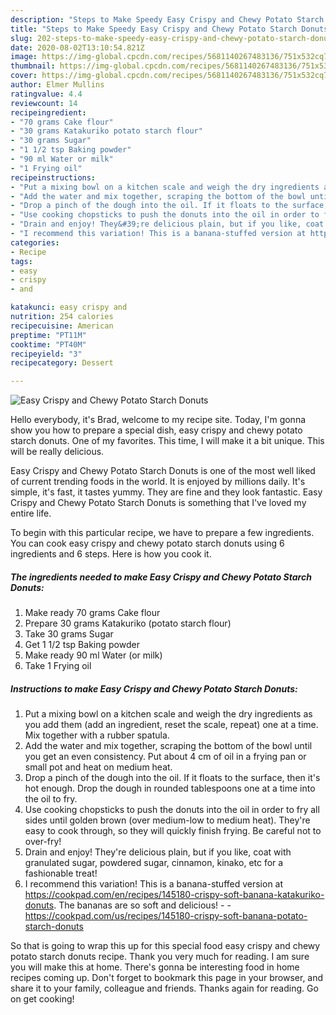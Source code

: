 ```yaml
---
description: "Steps to Make Speedy Easy Crispy and Chewy Potato Starch Donuts"
title: "Steps to Make Speedy Easy Crispy and Chewy Potato Starch Donuts"
slug: 202-steps-to-make-speedy-easy-crispy-and-chewy-potato-starch-donuts
date: 2020-08-02T13:10:54.821Z
image: https://img-global.cpcdn.com/recipes/5681140267483136/751x532cq70/easy-crispy-and-chewy-potato-starch-donuts-recipe-main-photo.jpg
thumbnail: https://img-global.cpcdn.com/recipes/5681140267483136/751x532cq70/easy-crispy-and-chewy-potato-starch-donuts-recipe-main-photo.jpg
cover: https://img-global.cpcdn.com/recipes/5681140267483136/751x532cq70/easy-crispy-and-chewy-potato-starch-donuts-recipe-main-photo.jpg
author: Elmer Mullins
ratingvalue: 4.4
reviewcount: 14
recipeingredient:
- "70 grams Cake flour"
- "30 grams Katakuriko potato starch flour"
- "30 grams Sugar"
- "1 1/2 tsp Baking powder"
- "90 ml Water or milk"
- "1 Frying oil"
recipeinstructions:
- "Put a mixing bowl on a kitchen scale and weigh the dry ingredients as you add them (add an ingredient, reset the scale, repeat) one at a time. Mix together with a rubber spatula."
- "Add the water and mix together, scraping the bottom of the bowl until you get an even consistency. Put about 4 cm of oil in a frying pan or small pot and heat on medium heat."
- "Drop a pinch of the dough into the oil. If it floats to the surface, then it&#39;s hot enough. Drop the dough in rounded tablespoons one at a time into the oil to fry."
- "Use cooking chopsticks to push the donuts into the oil in order to fry all sides until golden brown (over medium-low to medium heat). They&#39;re easy to cook through, so they will quickly finish frying. Be careful not to over-fry!"
- "Drain and enjoy! They&#39;re delicious plain, but if you like, coat with granulated sugar, powdered sugar, cinnamon, kinako, etc for a fashionable treat!"
- "I recommend this variation! This is a banana-stuffed version at https://cookpad.com/en/recipes/145180-crispy-soft-banana-katakuriko-donuts. The bananas are so soft and delicious!  https://cookpad.com/us/recipes/145180-crispy-soft-banana-potato-starch-donuts"
categories:
- Recipe
tags:
- easy
- crispy
- and

katakunci: easy crispy and 
nutrition: 254 calories
recipecuisine: American
preptime: "PT11M"
cooktime: "PT40M"
recipeyield: "3"
recipecategory: Dessert

---
```



![Easy Crispy and Chewy Potato Starch Donuts](https://img-global.cpcdn.com/recipes/5681140267483136/751x532cq70/easy-crispy-and-chewy-potato-starch-donuts-recipe-main-photo.jpg)

Hello everybody, it's Brad, welcome to my recipe site. Today, I'm gonna show you how to prepare a special dish, easy crispy and chewy potato starch donuts. One of my favorites. This time, I will make it a bit unique. This will be really delicious.

Easy Crispy and Chewy Potato Starch Donuts is one of the most well liked of current trending foods in the world. It is enjoyed by millions daily. It's simple, it's fast, it tastes yummy. They are fine and they look fantastic. Easy Crispy and Chewy Potato Starch Donuts is something that I've loved my entire life.




To begin with this particular recipe, we have to prepare a few ingredients. You can cook easy crispy and chewy potato starch donuts using 6 ingredients and 6 steps. Here is how you cook it.

<!--inarticleads1-->

##### The ingredients needed to make Easy Crispy and Chewy Potato Starch Donuts:

1. Make ready 70 grams Cake flour
1. Prepare 30 grams Katakuriko (potato starch flour)
1. Take 30 grams Sugar
1. Get 1 1/2 tsp Baking powder
1. Make ready 90 ml Water (or milk)
1. Take 1 Frying oil




<!--inarticleads2-->

##### Instructions to make Easy Crispy and Chewy Potato Starch Donuts:

1. Put a mixing bowl on a kitchen scale and weigh the dry ingredients as you add them (add an ingredient, reset the scale, repeat) one at a time. Mix together with a rubber spatula.
1. Add the water and mix together, scraping the bottom of the bowl until you get an even consistency. Put about 4 cm of oil in a frying pan or small pot and heat on medium heat.
1. Drop a pinch of the dough into the oil. If it floats to the surface, then it&#39;s hot enough. Drop the dough in rounded tablespoons one at a time into the oil to fry.
1. Use cooking chopsticks to push the donuts into the oil in order to fry all sides until golden brown (over medium-low to medium heat). They&#39;re easy to cook through, so they will quickly finish frying. Be careful not to over-fry!
1. Drain and enjoy! They&#39;re delicious plain, but if you like, coat with granulated sugar, powdered sugar, cinnamon, kinako, etc for a fashionable treat!
1. I recommend this variation! This is a banana-stuffed version at https://cookpad.com/en/recipes/145180-crispy-soft-banana-katakuriko-donuts. The bananas are so soft and delicious! -  - https://cookpad.com/us/recipes/145180-crispy-soft-banana-potato-starch-donuts




So that is going to wrap this up for this special food easy crispy and chewy potato starch donuts recipe. Thank you very much for reading. I am sure you will make this at home. There's gonna be interesting food in home recipes coming up. Don't forget to bookmark this page in your browser, and share it to your family, colleague and friends. Thanks again for reading. Go on get cooking!
